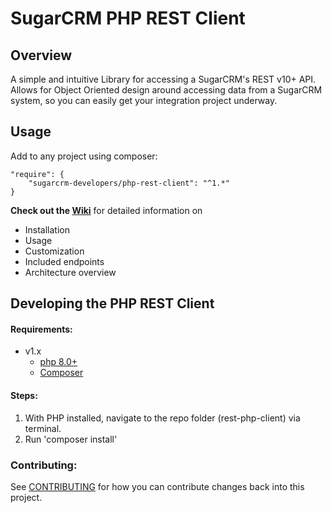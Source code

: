 # SugarCRM PHP REST Client

## Overview
A simple and intuitive Library for accessing a SugarCRM's REST v10+ API. Allows for Object Oriented design around accessing data from a SugarCRM system, so you can easily get your integration project underway.

## Usage
Add to any project using composer:
```
"require": {
    "sugarcrm-developers/php-rest-client": "^1.*"
}
```

__Check out the [Wiki](https://github.com/sugarcrm-developers/php-rest-client/wiki)__ for detailed information on 
* Installation
* Usage
* Customization
* Included endpoints
* Architecture overview

## Developing the PHP REST Client

#### Requirements:
* v1.x
  * [php 8.0+](https://php.org/)
  * [Composer](https://getcomposer.org/)

#### Steps:
1. With PHP installed, navigate to the repo folder (rest-php-client) via terminal.
2. Run 'composer install'

### Contributing:
See [CONTRIBUTING](CONTRIBUTING.md) for how you can contribute changes back into this project.


